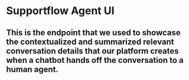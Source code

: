 # Supportflow Agent UI

## This is the endpoint that we used to showcase the contextualized and summarized relevant conversation details that our platform creates when a chatbot hands off the conversation to a human agent.
